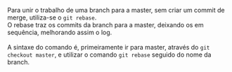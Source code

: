 Para unir o trabalho de uma branch para a master, sem criar um commit de merge, utiliza-se o `git rebase`.<br>
O rebase traz os commits da branch para a master, deixando os em sequência, melhorando assim o log.<br><br>
A sintaxe do comando é, primeiramente ir para master, através do `git checkout master`, e utilizar o comando `git rebase` seguido do nome da branch.